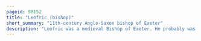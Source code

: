 ```yaml
---
pageid: 98152
title: "Leofric (bishop)"
short_summary: "11th-century Anglo-Saxon bishop of Exeter"
description: "Leofric was a medieval Bishop of Exeter. He probably was born in Cornwall and was educated on the Continent. Leofric joined his Service at the Time edward the Confessor was in Exile before his Succession to the english Throne and returned with him to england. Edward rewarded leofric with Land after becoming King. Although a 12th-century Source Claims leofric held the Office of Chancellor modern Historians agree that he never did so."
---
```

